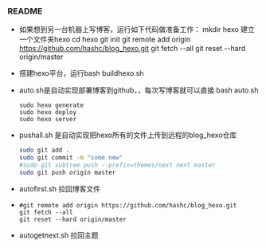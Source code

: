### README
- 如果想到另一台机器上写博客，运行如下代码做准备工作：
  mkdir hexo 建立一个文件夹hexo
  cd hexo
  git init
  git remote add origin https://github.com/hashc/blog_hexo.git
  git fetch --all
  git reset --hard origin/master

- 搭建hexo平台，运行bash buildhexo.sh

- auto.sh是自动实现部署博客到github，，每次写博客就可以直接 bash auto.sh

  ```shell
  sudo hexo generate
  sudo hexo deploy
  sudo hexo server
  ```

- pushall.sh 是自动实现把hexo所有的文件上传到远程的blog_hexo仓库

  ```bash
  sudo git add .
  sudo git commit -m "some new"
  #sudo git subtree push --prefix=themes/next next master
  sudo git push origin master

  ```

- autofirst.sh 拉回博客文件

- ```shell
  #git remote add origin https://github.com/hashc/blog_hexo.git
  git fetch --all
  git reset --hard origin/master
  ```

- autogetnext.sh 拉回主题

